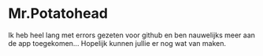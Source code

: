 # Mr.Potatohead

Ik heb heel lang met errors gezeten voor github en ben nauwelijks meer aan de app toegekomen... Hopelijk kunnen jullie er nog wat van maken.
